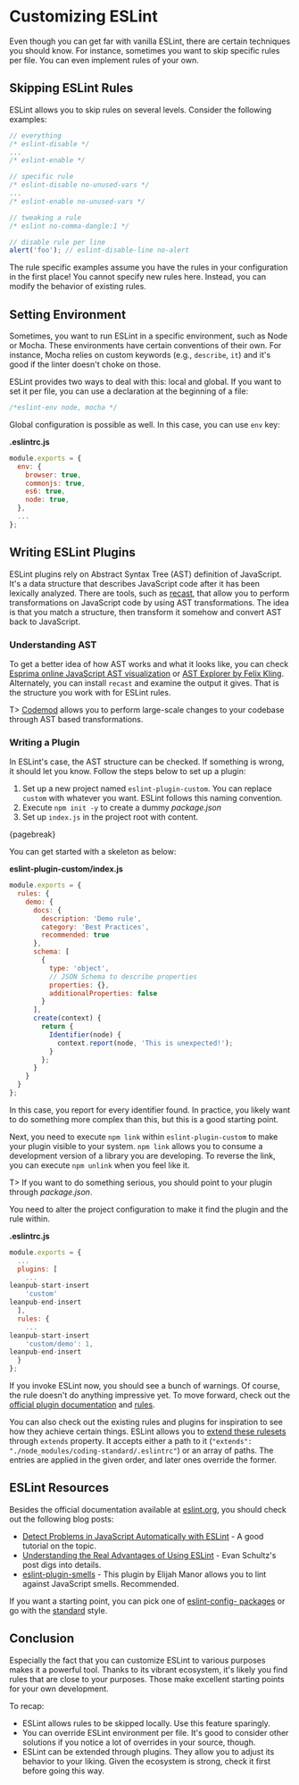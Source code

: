 # Customizing ESLint

Even though you can get far with vanilla ESLint, there are certain techniques you should know. For instance, sometimes you want to skip specific rules per file. You can even implement rules of your own.

## Skipping ESLint Rules

ESLint allows you to skip rules on several levels. Consider the following examples:

<!-- textlint-disable -->

```javascript
// everything
/* eslint-disable */
...
/* eslint-enable */
```

```javascript
// specific rule
/* eslint-disable no-unused-vars */
...
/* eslint-enable no-unused-vars */
```

```javascript
// tweaking a rule
/* eslint no-comma-dangle:1 */
```

```javascript
// disable rule per line
alert('foo'); // eslint-disable-line no-alert
```

<!-- textlint-enable -->

The rule specific examples assume you have the rules in your configuration in the first place! You cannot specify new rules here. Instead, you can modify the behavior of existing rules.

## Setting Environment

Sometimes, you want to run ESLint in a specific environment, such as Node or Mocha. These environments have certain conventions of their own. For instance, Mocha relies on custom keywords (e.g., `describe`, `it`) and it's good if the linter doesn't choke on those.

ESLint provides two ways to deal with this: local and global. If you want to set it per file, you can use a declaration at the beginning of a file:

<!-- textlint-disable -->

```javascript
/*eslint-env node, mocha */
```

Global configuration is possible as well. In this case, you can use `env` key:

**.eslintrc.js**

```javascript
module.exports = {
  env: {
    browser: true,
    commonjs: true,
    es6: true,
    node: true,
  },
  ...
};
```

<!-- textlint-enable -->

## Writing ESLint Plugins

ESLint plugins rely on Abstract Syntax Tree (AST) definition of JavaScript. It's a data structure that describes JavaScript code after it has been lexically analyzed. There are tools, such as [recast](https://github.com/benjamn/recast), that allow you to perform transformations on JavaScript code by using AST transformations. The idea is that you match a structure, then transform it somehow and convert AST back to JavaScript.

### Understanding AST

To get a better idea of how AST works and what it looks like, you can check [Esprima online JavaScript AST visualization](http://esprima.org/demo/parse.html) or [AST Explorer by Felix Kling](http://astexplorer.net/). Alternately, you can install `recast` and examine the output it gives. That is the structure you work with for ESLint rules.

T> [Codemod](https://github.com/facebook/codemod) allows you to perform large-scale changes to your codebase through AST based transformations.

### Writing a Plugin

In ESLint's case, the AST structure can be checked. If something is wrong, it should let you know. Follow the steps below to set up a plugin:

1. Set up a new project named `eslint-plugin-custom`. You can replace `custom` with whatever you want. ESLint follows this naming convention.
2. Execute `npm init -y` to create a dummy *package.json*
3. Set up `index.js` in the project root with content.

{pagebreak}

You can get started with a skeleton as below:

**eslint-plugin-custom/index.js**

```javascript
module.exports = {
  rules: {
    demo: {
      docs: {
        description: 'Demo rule',
        category: 'Best Practices',
        recommended: true
      },
      schema: [
        {
          type: 'object',
          // JSON Schema to describe properties
          properties: {},
          additionalProperties: false
        }
      ],
      create(context) {
        return {
          Identifier(node) {
            context.report(node, 'This is unexpected!');
          }
        };
      }
    }
  }
};
```

In this case, you report for every identifier found. In practice, you likely want to do something more complex than this, but this is a good starting point.

Next, you need to execute `npm link` within `eslint-plugin-custom` to make your plugin visible to your system. `npm link` allows you to consume a development version of a library you are developing. To reverse the link, you can execute `npm unlink` when you feel like it.

T> If you want to do something serious, you should point to your plugin through *package.json*.

You need to alter the project configuration to make it find the plugin and the rule within.

**.eslintrc.js**

<!-- textlint-disable -->

```javascript
module.exports = {
  ...
  plugins: [
    ...
leanpub-start-insert
    'custom'
leanpub-end-insert
  ],
  rules: {
    ...
leanpub-start-insert
    'custom/demo': 1,
leanpub-end-insert
  }
};
```

<!-- textlint-enable -->

If you invoke ESLint now, you should see a bunch of warnings. Of course, the rule doesn't do anything impressive yet. To move forward, check out the [official plugin documentation](http://eslint.org/docs/developer-guide/working-with-plugins.html) and [rules](http://eslint.org/docs/developer-guide/working-with-rules.html).

You can also check out the existing rules and plugins for inspiration to see how they achieve certain things. ESLint allows you to [extend these rulesets](http://eslint.org/docs/user-guide/configuring.html#extending-configuration-files) through `extends` property. It accepts either a path to it (`"extends": "./node_modules/coding-standard/.eslintrc"`) or an array of paths. The entries are applied in the given order, and later ones override the former.

## ESLint Resources

Besides the official documentation available at [eslint.org](http://eslint.org/), you should check out the following blog posts:

* [Detect Problems in JavaScript Automatically with ESLint](http://davidwalsh.name/eslint) - A good tutorial on the topic.
* [Understanding the Real Advantages of Using ESLint](http://rangle.io/blog/understanding-the-real-advantages-of-using-eslint/) - Evan Schultz's post digs into details.
* [eslint-plugin-smells](https://www.npmjs.com/package/eslint-plugin-smells) - This plugin by Elijah Manor allows you to lint against JavaScript smells. Recommended.

If you want a starting point, you can pick one of [eslint-config- packages](https://www.npmjs.com/search?q=eslint-config) or go with the [standard](https://www.npmjs.com/package/standard) style.

## Conclusion

Especially the fact that you can customize ESLint to various purposes makes it a powerful tool. Thanks to its vibrant ecosystem, it's likely you find rules that are close to your purposes. Those make excellent starting points for your own development.

To recap:

* ESLint allows rules to be skipped locally. Use this feature sparingly.
* You can override ESLint environment per file. It's good to consider other solutions if you notice a lot of overrides in your source, though.
* ESLint can be extended through plugins. They allow you to adjust its behavior to your liking. Given the ecosystem is strong, check it first before going this way.
